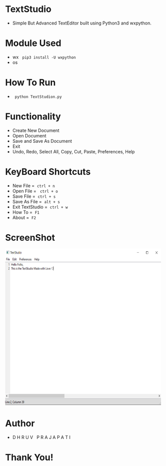 # TextStudio

- Simple But Advanced TextEditor built using Python3 and wxpython.

# Module Used
- wx &nbsp; ```pip3 install -U wxpython```
- os

# How To Run
- ``` python TextStudion.py```

# Functionality
- Create New Document
- Open Document
- Save and Save As Document
- Exit
- Undo, Redo, Select All, Copy, Cut, Paste, Preferences, Help

# KeyBoard Shortcuts
- New File = &nbsp;```ctrl + n```
- Open File = &nbsp; ```ctrl + o```
- Save File = &nbsp;```ctrl + s```
- Save As File = &nbsp;```alt + s```
- Exit TextStudio = &nbsp;```ctrl + w```
- How To = &nbsp;```F1```
- About = &nbsp;```F2```

# ScreenShot
<img src="screenshots/screenshot.png" width="500" height="500" title="ScreenShot">

# Author
- D H R U V &nbsp; P R A J A P A T I

# Thank You!